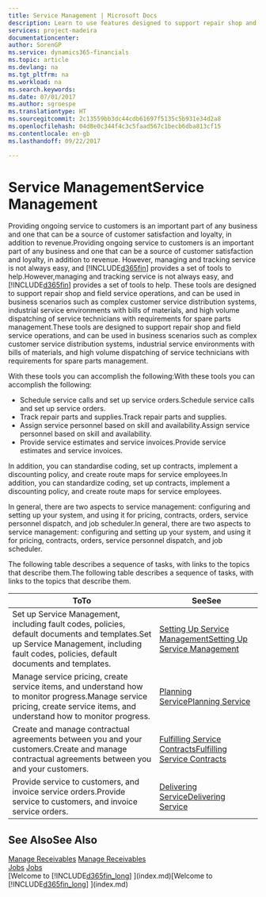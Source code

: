 ```yaml
---
title: Service Management | Microsoft Docs
description: Learn to use features designed to support repair shop and field service operations.
services: project-madeira
documentationcenter: 
author: SorenGP
ms.service: dynamics365-financials
ms.topic: article
ms.devlang: na
ms.tgt_pltfrm: na
ms.workload: na
ms.search.keywords: 
ms.date: 07/01/2017
ms.author: sgroespe
ms.translationtype: HT
ms.sourcegitcommit: 2c13559bb3dc44cdb61697f5135c5b931e34d2a8
ms.openlocfilehash: 04d8e0c344f4c3c5faad567c1becb6dba813cf15
ms.contentlocale: en-gb
ms.lasthandoff: 09/22/2017

---
```

# <a name="service-management"></a><span data-ttu-id="b86c9-103">Service Management</span><span class="sxs-lookup"><span data-stu-id="b86c9-103">Service Management</span></span>
<span data-ttu-id="b86c9-104">Providing ongoing service to customers is an important part of any business and one that can be a source of customer satisfaction and loyalty, in addition to revenue.</span><span class="sxs-lookup"><span data-stu-id="b86c9-104">Providing ongoing service to customers is an important part of any business and one that can be a source of customer satisfaction and loyalty, in addition to revenue.</span></span> <span data-ttu-id="b86c9-105">However, managing and tracking service is not always easy, and [!INCLUDE[d365fin](includes/d365fin_md.md)] provides a set of tools to help.</span><span class="sxs-lookup"><span data-stu-id="b86c9-105">However,managing and tracking service is not always easy, and [!INCLUDE[d365fin](includes/d365fin_md.md)] provides a set of tools to help.</span></span> <span data-ttu-id="b86c9-106">These tools are designed to support repair shop and field service operations, and can be used in business scenarios such as complex customer service distribution systems, industrial service environments with bills of materials, and high volume dispatching of service technicians with requirements for spare parts management.</span><span class="sxs-lookup"><span data-stu-id="b86c9-106">These tools are designed to support repair shop and field service operations, and can be used in business scenarios such as complex customer service distribution systems, industrial service environments with bills of materials, and high volume dispatching of service technicians with requirements for spare parts management.</span></span>  
  
 <span data-ttu-id="b86c9-107">With these tools you can accomplish the following:</span><span class="sxs-lookup"><span data-stu-id="b86c9-107">With these tools you can accomplish the following:</span></span>  
  
* <span data-ttu-id="b86c9-108">Schedule service calls and set up service orders.</span><span class="sxs-lookup"><span data-stu-id="b86c9-108">Schedule service calls and set up service orders.</span></span>  
* <span data-ttu-id="b86c9-109">Track repair parts and supplies.</span><span class="sxs-lookup"><span data-stu-id="b86c9-109">Track repair parts and supplies.</span></span>  
* <span data-ttu-id="b86c9-110">Assign service personnel based on skill and availability.</span><span class="sxs-lookup"><span data-stu-id="b86c9-110">Assign service personnel based on skill and availability.</span></span>  
* <span data-ttu-id="b86c9-111">Provide service estimates and service invoices.</span><span class="sxs-lookup"><span data-stu-id="b86c9-111">Provide service estimates and service invoices.</span></span>  
  
<span data-ttu-id="b86c9-112">In addition, you can standardise coding, set up contracts, implement a discounting policy, and create route maps for service employees.</span><span class="sxs-lookup"><span data-stu-id="b86c9-112">In addition, you can standardize coding, set up contracts, implement a discounting policy, and create route maps for service employees.</span></span>  
  
<span data-ttu-id="b86c9-113">In general, there are two aspects to service management: configuring and setting up your system, and using it for pricing, contracts, orders, service personnel dispatch, and job scheduler.</span><span class="sxs-lookup"><span data-stu-id="b86c9-113">In general, there are two aspects to service management: configuring and setting up your system, and using it for pricing, contracts, orders, service personnel dispatch, and job scheduler.</span></span>  
  
<span data-ttu-id="b86c9-114">The following table describes a sequence of tasks, with links to the topics that describe them.</span><span class="sxs-lookup"><span data-stu-id="b86c9-114">The following table describes a sequence of tasks, with links to the topics that describe them.</span></span>   
  
|<span data-ttu-id="b86c9-115">**To**</span><span class="sxs-lookup"><span data-stu-id="b86c9-115">**To**</span></span>|<span data-ttu-id="b86c9-116">**See**</span><span class="sxs-lookup"><span data-stu-id="b86c9-116">**See**</span></span>|  
|------------|-------------|  
|<span data-ttu-id="b86c9-117">Set up Service Management, including fault codes, policies, default documents and templates.</span><span class="sxs-lookup"><span data-stu-id="b86c9-117">Set up Service Management, including fault codes, policies, default documents and templates.</span></span>|[<span data-ttu-id="b86c9-118">Setting Up Service Management</span><span class="sxs-lookup"><span data-stu-id="b86c9-118">Setting Up Service Management</span></span>](service-setup-service.md)|  
|<span data-ttu-id="b86c9-119">Manage service pricing, create service items, and understand how to monitor progress.</span><span class="sxs-lookup"><span data-stu-id="b86c9-119">Manage service pricing, create service items, and understand how to monitor progress.</span></span>|[<span data-ttu-id="b86c9-120">Planning Service</span><span class="sxs-lookup"><span data-stu-id="b86c9-120">Planning Service</span></span>](service-plan-service.md)|  
|<span data-ttu-id="b86c9-121">Create and manage contractual agreements between you and your customers.</span><span class="sxs-lookup"><span data-stu-id="b86c9-121">Create and manage contractual agreements between you and your customers.</span></span>|[<span data-ttu-id="b86c9-122">Fulfilling Service Contracts</span><span class="sxs-lookup"><span data-stu-id="b86c9-122">Fulfilling Service Contracts</span></span>](service-fulfill-service-contracts.md)|  
|<span data-ttu-id="b86c9-123">Provide service to customers, and invoice service orders.</span><span class="sxs-lookup"><span data-stu-id="b86c9-123">Provide service to customers, and invoice service orders.</span></span>|[<span data-ttu-id="b86c9-124">Delivering Service</span><span class="sxs-lookup"><span data-stu-id="b86c9-124">Delivering Service</span></span>](service-deliver-service.md)|  
  
## <a name="see-also"></a><span data-ttu-id="b86c9-125">See Also</span><span class="sxs-lookup"><span data-stu-id="b86c9-125">See Also</span></span>  
<span data-ttu-id="b86c9-126">[Manage Receivables](receivables-manage-receivables.md) </span><span class="sxs-lookup"><span data-stu-id="b86c9-126">[Manage Receivables](receivables-manage-receivables.md) </span></span>  
<span data-ttu-id="b86c9-127">[Jobs](projects-how-create-jobs.md) </span><span class="sxs-lookup"><span data-stu-id="b86c9-127">[Jobs](projects-how-create-jobs.md) </span></span>  
<span data-ttu-id="b86c9-128">[Welcome to [!INCLUDE[d365fin_long](includes/d365fin_long_md.md)] ](index.md)</span><span class="sxs-lookup"><span data-stu-id="b86c9-128">[Welcome to [!INCLUDE[d365fin_long](includes/d365fin_long_md.md)] ](index.md)</span></span>
